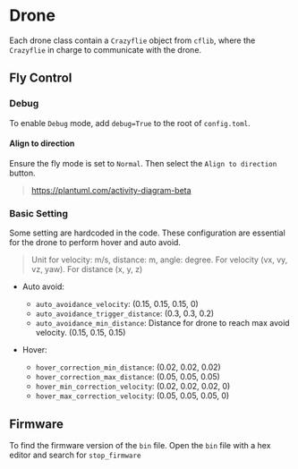 # Drone

Each drone class contain a `Crazyflie` object from `cflib`, where the `Crazyflie` in charge to communicate with the drone.

## Fly Control


### Debug 

To enable `Debug` mode, add `debug=True` to the root of `config.toml`. 

#### Align to direction

Ensure the fly mode is set to `Normal`. Then select the `Align to direction` button. 

> https://plantuml.com/activity-diagram-beta

### Basic Setting

Some setting are hardcoded in the code. These configuration are essential for the drone to perform hover and auto avoid.

> Unit for velocity: m/s, distance: m, angle: degree. For velocity (vx, vy, vz, yaw). For distance (x, y, z)

- Auto avoid:

  - `auto_avoidance_velocity`: (0.15, 0.15, 0.15, 0)
  - `auto_avoidance_trigger_distance`: (0.3, 0.3, 0.2)
  - `auto_avoidance_min_distance`: Distance for drone to reach max avoid velocity. (0.15, 0.15, 0.15)

- Hover:
  - `hover_correction_min_distance`: (0.02, 0.02, 0.02)
  - `hover_correction_max_distance`: (0.05, 0.05, 0.05)
  - `hover_min_correction_velocity`: (0.02, 0.02, 0.02, 0)
  - `hover_max_correction_velocity`: (0.05, 0.05, 0.05, 0)

## Firmware

To find the firmware version of the `bin` file. Open the `bin` file with a hex editor and search for `stop_firmware`

